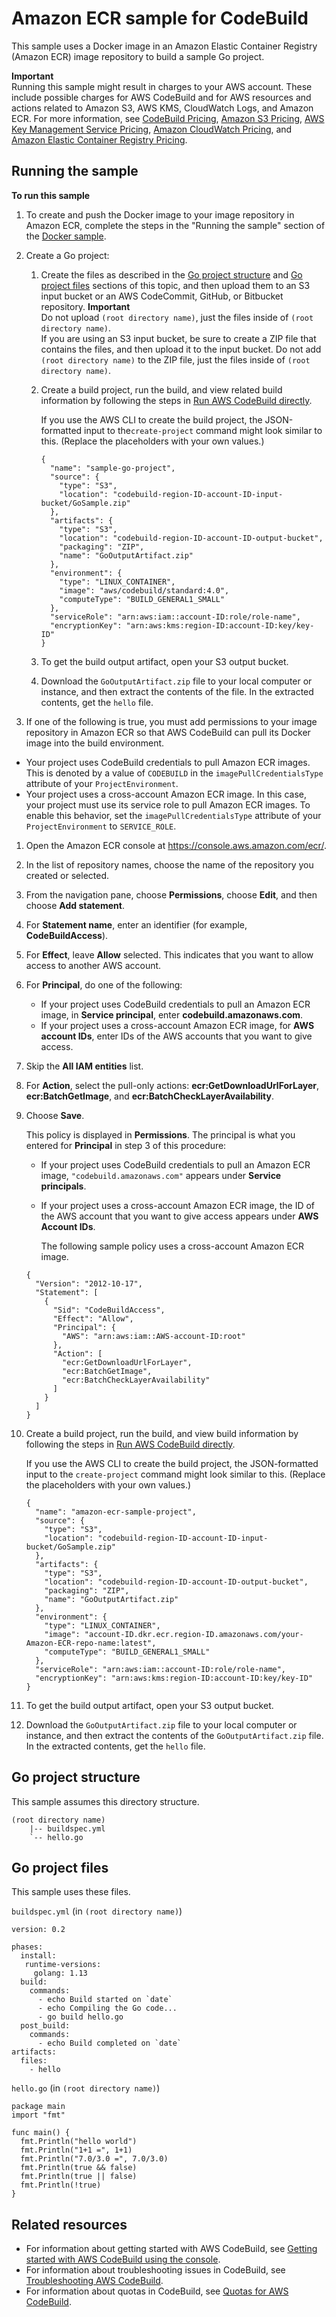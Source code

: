 # Amazon ECR sample for CodeBuild<a name="sample-ecr"></a>

This sample uses a Docker image in an Amazon Elastic Container Registry \(Amazon ECR\) image repository to build a sample Go project\.

**Important**  
Running this sample might result in charges to your AWS account\. These include possible charges for AWS CodeBuild and for AWS resources and actions related to Amazon S3, AWS KMS, CloudWatch Logs, and Amazon ECR\. For more information, see [CodeBuild Pricing](http://aws.amazon.com/codebuild/pricing), [Amazon S3 Pricing](http://aws.amazon.com/s3/pricing), [AWS Key Management Service Pricing](http://aws.amazon.com/kms/pricing), [Amazon CloudWatch Pricing](http://aws.amazon.com/cloudwatch/pricing), and [Amazon Elastic Container Registry Pricing](http://aws.amazon.com/ecr/pricing)\.

## Running the sample<a name="sample-ecr-running"></a>

**To run this sample**

1. To create and push the Docker image to your image repository in Amazon ECR, complete the steps in the "Running the sample" section of the [Docker sample](sample-docker.md)\.

1. Create a Go project: 

   1. Create the files as described in the [Go project structure](#ecr-sample-go-project-file-structure) and [Go project files](#sample-ecr-go-project-files) sections of this topic, and then upload them to an S3 input bucket or an AWS CodeCommit, GitHub, or Bitbucket repository\. 
**Important**  
Do not upload `(root directory name)`, just the files inside of `(root directory name)`\.   
If you are using an S3 input bucket, be sure to create a ZIP file that contains the files, and then upload it to the input bucket\. Do not add `(root directory name)` to the ZIP file, just the files inside of `(root directory name)`\.

   1. Create a build project, run the build, and view related build information by following the steps in [Run AWS CodeBuild directly](how-to-run.md)\.

      If you use the AWS CLI to create the build project, the JSON\-formatted input to the`create-project` command might look similar to this\. \(Replace the placeholders with your own values\.\)

      ```
      {
        "name": "sample-go-project",
        "source": {
          "type": "S3",
          "location": "codebuild-region-ID-account-ID-input-bucket/GoSample.zip"
        },
        "artifacts": {
          "type": "S3",
          "location": "codebuild-region-ID-account-ID-output-bucket",
          "packaging": "ZIP",
          "name": "GoOutputArtifact.zip"
        },
        "environment": {
          "type": "LINUX_CONTAINER",
          "image": "aws/codebuild/standard:4.0",
          "computeType": "BUILD_GENERAL1_SMALL"
        },
        "serviceRole": "arn:aws:iam::account-ID:role/role-name",
        "encryptionKey": "arn:aws:kms:region-ID:account-ID:key/key-ID"
      }
      ```

   1. To get the build output artifact, open your S3 output bucket\.

   1. Download the `GoOutputArtifact.zip` file to your local computer or instance, and then extract the contents of the file\. In the extracted contents, get the `hello` file\. 

1.  If one of the following is true, you must add permissions to your image repository in Amazon ECR so that AWS CodeBuild can pull its Docker image into the build environment\. 
   +  Your project uses CodeBuild credentials to pull Amazon ECR images\. This is denoted by a value of `CODEBUILD` in the `imagePullCredentialsType` attribute of your `ProjectEnvironment`\. 
   +  Your project uses a cross\-account Amazon ECR image\. In this case, your project must use its service role to pull Amazon ECR images\. To enable this behavior, set the `imagePullCredentialsType` attribute of your `ProjectEnvironment` to `SERVICE_ROLE`\. 

   1. Open the Amazon ECR console at [https://console\.aws\.amazon\.com/ecr/](https://console.aws.amazon.com/ecr/)\.

   1. In the list of repository names, choose the name of the repository you created or selected\.

   1. From the navigation pane, choose **Permissions**, choose **Edit**, and then choose **Add statement**\.

   1. For **Statement name**, enter an identifier \(for example, **CodeBuildAccess**\)\.

   1. For **Effect**, leave **Allow** selected\. This indicates that you want to allow access to another AWS account\.

   1. For **Principal**, do one of the following:
      + If your project uses CodeBuild credentials to pull an Amazon ECR image, in **Service principal**, enter **codebuild\.amazonaws\.com**\. 
      + If your project uses a cross\-account Amazon ECR image, for **AWS account IDs**, enter IDs of the AWS accounts that you want to give access\.

   1. Skip the **All IAM entities** list\.

   1. For **Action**, select the pull\-only actions: **ecr:GetDownloadUrlForLayer**, **ecr:BatchGetImage**, and **ecr:BatchCheckLayerAvailability**\.

   1. Choose **Save**\.

      This policy is displayed in **Permissions**\. The principal is what you entered for **Principal** in step 3 of this procedure:
      + If your project uses CodeBuild credentials to pull an Amazon ECR image, `"codebuild.amazonaws.com"` appears under **Service principals**\.
      + If your project uses a cross\-account Amazon ECR image, the ID of the AWS account that you want to give access appears under **AWS Account IDs**\.

        The following sample policy uses a cross\-account Amazon ECR image\.

      ```
      {
        "Version": "2012-10-17",
        "Statement": [
          {
            "Sid": "CodeBuildAccess",
            "Effect": "Allow",
            "Principal": {
              "AWS": "arn:aws:iam::AWS-account-ID:root"  
            },
            "Action": [
              "ecr:GetDownloadUrlForLayer",
              "ecr:BatchGetImage",
              "ecr:BatchCheckLayerAvailability"
            ]
          }
        ]
      }
      ```

1. Create a build project, run the build, and view build information by following the steps in [Run AWS CodeBuild directly](how-to-run.md)\.

   If you use the AWS CLI to create the build project, the JSON\-formatted input to the `create-project` command might look similar to this\. \(Replace the placeholders with your own values\.\)

   ```
   {
     "name": "amazon-ecr-sample-project",
     "source": {
       "type": "S3",
       "location": "codebuild-region-ID-account-ID-input-bucket/GoSample.zip"
     },
     "artifacts": {
       "type": "S3",
       "location": "codebuild-region-ID-account-ID-output-bucket",
       "packaging": "ZIP",
       "name": "GoOutputArtifact.zip"
     },
     "environment": {
       "type": "LINUX_CONTAINER",
       "image": "account-ID.dkr.ecr.region-ID.amazonaws.com/your-Amazon-ECR-repo-name:latest",
       "computeType": "BUILD_GENERAL1_SMALL"
     },
     "serviceRole": "arn:aws:iam::account-ID:role/role-name",
     "encryptionKey": "arn:aws:kms:region-ID:account-ID:key/key-ID"
   }
   ```

1. To get the build output artifact, open your S3 output bucket\.

1. Download the `GoOutputArtifact.zip` file to your local computer or instance, and then extract the contents of the `GoOutputArtifact.zip` file\. In the extracted contents, get the `hello` file\.

## Go project structure<a name="ecr-sample-go-project-file-structure"></a>

This sample assumes this directory structure\.

```
(root directory name)
    |-- buildspec.yml
    `-- hello.go
```

## Go project files<a name="sample-ecr-go-project-files"></a>

This sample uses these files\.

`buildspec.yml` \(in `(root directory name)`\)

```
version: 0.2

phases:
  install: 
   runtime-versions: 
     golang: 1.13 
  build:
    commands:
      - echo Build started on `date`
      - echo Compiling the Go code...
      - go build hello.go 
  post_build:
    commands:
      - echo Build completed on `date`
artifacts:
  files:
    - hello
```

`hello.go` \(in `(root directory name)`\)

```
package main
import "fmt"

func main() {
  fmt.Println("hello world")
  fmt.Println("1+1 =", 1+1)
  fmt.Println("7.0/3.0 =", 7.0/3.0)
  fmt.Println(true && false)
  fmt.Println(true || false)
  fmt.Println(!true)
}
```

## Related resources<a name="acb-more-info"></a>
+ For information about getting started with AWS CodeBuild, see [Getting started with AWS CodeBuild using the console](getting-started.md)\.
+ For information about troubleshooting issues in CodeBuild, see [Troubleshooting AWS CodeBuild](troubleshooting.md)\.
+ For information about quotas in CodeBuild, see [Quotas for AWS CodeBuild](limits.md)\.